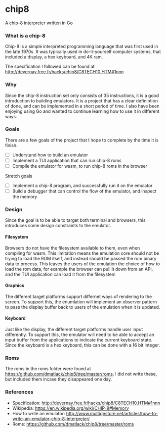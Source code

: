 # chip8
A chip-8 interpreter written in Go

### What is a chip-8

Chip-8 is a simple interpreted programming language that was first used in the late 1970s. It was typically used in do-it-yourself
computer systems, that included a display, a hex keyboard, and 4K ram.

The specification I followed can be found at http://devernay.free.fr/hacks/chip8/C8TECH10.HTM#1nnn

### Why

Since the chip-8 instruction set only consists of 35 instructions, it is a good
introduction to building emulators. It is a project
that has a clear definintion of done, and can be implemented in a short period of time. I
also have been enjoying using Go and wanted to continue learning how to use it in
different ways.

### Goals

There are a few goals of the project that I hope to complete by the time it is finish.

- [ ] Understand how to build an emulator
- [ ] Implement a TUI application that can run chip-8 roms
- [ ] Compile the emulator for wasm, to run chip-8 roms in the browser

Stretch goals
- [ ] Implement a chip-8 program, and successfully run it on the emulator
- [ ] Build a debugger that can control the flow of the emulator, and inspect the memory

### Design

Since the goal is to be able to target both terminal and browsers, this introduces some design constraints to the emulator.

#### Filesystem

Browsers do not have the filesystem available to them, even when compiling for wasm. This
limitation means the emulation core should not be trying to load the ROM itself, and
instead should be passed the rom binary data to process. This leaves the users of the
emulation the choice of how to load the rom data, for example the browser can pull it down
from an API, and the TUI application can load it from the filesystem

#### Graphics

The different target platforms support differnet ways of rendering to the screen. To
support this, the enumlation will implement an observer pattern to pass the display buffer
back to users of the emulation when it is updated.

#### Keyboard

Just like the display, the different target platforms handle user input differently. To
support this, the emulator will need to be able to accept an input buffer from the
applications to indicate the current keyboard state. Since the keyboard is a hex keyboard,
this can be done with a 16 bit integer.

### Roms

The roms in the roms folder were found at https://github.com/dmatlack/chip8/tree/master/roms. I did not write these, but included them incase they disappeared one day.

### References

- Specification: http://devernay.free.fr/hacks/chip8/C8TECH10.HTM#1nnn
- Wikipedia: https://en.wikipedia.org/wiki/CHIP-8#Memory
- How to write an emulator: http://www.multigesture.net/articles/how-to-write-an-emulator-chip-8-interpreter/
- Roms: https://github.com/dmatlack/chip8/tree/master/roms
